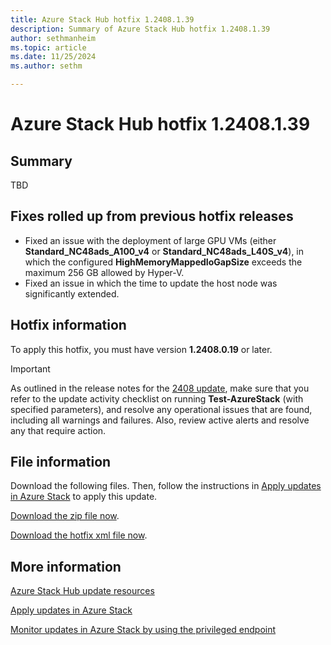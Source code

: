 ```yaml
---
title: Azure Stack Hub hotfix 1.2408.1.39
description: Summary of Azure Stack Hub hotfix 1.2408.1.39
author: sethmanheim
ms.topic: article
ms.date: 11/25/2024
ms.author: sethm

---
```


# Azure Stack Hub hotfix 1.2408.1.39

## Summary

TBD

## Fixes rolled up from previous hotfix releases

- Fixed an issue with the deployment of large GPU VMs (either **Standard_NC48ads_A100_v4** or **Standard_NC48ads_L40S_v4**), in which the configured **HighMemoryMappedIoGapSize** exceeds the maximum 256 GB allowed by Hyper-V.
- Fixed an issue in which the time to update the host node was significantly extended.

## Hotfix information

To apply this hotfix, you must have version **1.2408.0.19** or later.

> [!IMPORTANT]
> As outlined in the release notes for the [2408 update](release-notes.md?view=azs-2408&preserve-view=true), make sure that you refer to the update activity checklist on running **Test-AzureStack** (with specified parameters), and resolve any operational issues that are found, including all warnings and failures. Also, review active alerts and resolve any that require action.

## File information

Download the following files. Then, follow the instructions in [Apply updates in Azure Stack](azure-stack-apply-updates.md) to apply this update.

[Download the zip file now](https://azurestackhub.azureedge.net/PR/download/MAS_ProdHotfix_1.2408.1.39/HotFix/AzS_Update_1.2408.1.39.zip).

[Download the hotfix xml file now](https://azurestackhub.azureedge.net/PR/download/MAS_ProdHotfix_1.2408.1.39/HotFix/metadata.xml).

## More information

[Azure Stack Hub update resources](azure-stack-updates.md)

[Apply updates in Azure Stack](azure-stack-apply-updates.md)

[Monitor updates in Azure Stack by using the privileged endpoint](azure-stack-monitor-update.md)
